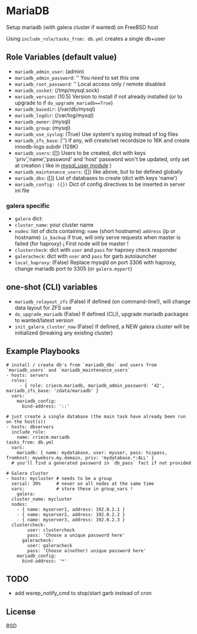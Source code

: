 # MariaDB

Setup mariadb (with galera cluster if wanted) on FreeBSD host

Using `include_role/tasks_from: db.yml` creates a single db+user

## Role Variables (default value)
* `mariadb_admin_user`: (admin)
* `mariadb_admin_password`: ''
  You *need* to set this one
* `mariadb_root_password`: ''
  Local access only / remote disabled
* `mariadb_socket`: (/tmp/mysql.sock)
* `mariadb_version`: (10.5)
  Version to install if not already installed (or to upgrade to if `do_upgrade_mariadb==True`)
* `mariadb_basedir`: (/var/db/mysql)
* `mariadb_logdir`: (/var/log/mysql)
* `mariadb_owner`: (mysql)
* `mariadb_group`: (mysql)
* `mariadb_use_syslog`: (True)
  Use system's syslog instead of log files
* `mariadb_zfs_base`: ('')
  if any, will create/set recordsize to 16K and create innodb-logs subdir (128K)
* `mariadb_users`: ([])
  Users to be created, dict with keys 'priv','name','password' and 'host'
  password won't be updated, only set at creation
  ( like in [mysql_user module](http://docs.ansible.com/ansible/latest/mysql_user_module.html "mysql_user module") )
* `mariadb_maintenance_users`: ([])
  like above, but to be defined globally
* `mariadb_dbs`: ([])
  List of databases to create (dict with keys 'name')
* `mariadb_config: ({})`
  Dict of config directives to be inserted in server ini file

### galera specific
* `galera` dict:
*   `cluster_name`: your cluster name
*   `nodes`: list of dicts containing:
      `name` (short hostname)
      `address` (ip or hostname)
      `is_backup` if true, will only serve requests when master is failed (for haproxy)
    ¡ First node will be master !
*   `clustercheck`: dict with `user` and `pass` for haproxy check responder
*   `galeracheck`: dict with `user` and `pass` for garb autolauncher
*   `local_haproxy`: (False)
    Replace mysqld on port 3306 with haproxy, change mariadb port to 3305 (or `galera.myport`)

## one-shot (CLI) variables
* `mariadb_relayout_zfs` (False)
  If defined (on command-line!), will change data layout for ZFS use
* `do_upgrade_mariadb` (False)
  If defined (CLI), upgrade mariadb packages to wanted/latest version
* `init_galera_cluster_now` (False)
  If defined, a NEW galera cluster will be initialized (breaking any existing cluster)

## Example Playbooks

    # install / create db's from `mariadb_dbs` and users from `mariadb_users` and `mariadb_maintenance_users`
    - hosts: servers
      roles:
         - { role: criecm.mariadb, mariadb_admin_password: '42', mariadb_zfs_base: 'zdata/mariadb' }
      vars:
        mariadb_config:
          bind-address: '::'

    # just create a single database (the main task have already been run on the host(s))
    - hosts: dbservers
      include_role:
        name: criecm.mariadb
	tasks_from: db.yml
      vars:
        mariadb: { name: mydatabase, user: myuser, pass: hispass, fromhost: mywebsrv.my.domain, priv: 'mydatabase.*:ALL' }
      # you'll find a generated password in `db_pass` fact if not provided

    # Galera cluster
    - hosts: mycluster # needs to be a group
      serial: 30%      # never on all nodes at the same time
      vars:            # store these in group_vars !
        galera:
	  cluster_name: mycluster
	  nodes:
	    - { name: myserver1, address: 192.0.2.1 }
	    - { name: myserver2, address: 192.0.2.2 }
	    - { name: myserver3, address: 192.0.2.3 }
	  clustercheck:
            user: clustercheck
            pass: 'Choose a unique password here'
          galeracheck:
            user: galeracheck
            pass: 'Choose a(nother) unique password here'
        mariadb_config:
          bind-address: '*'

## TODO
* add wsrep_notify_cmd to stop/start garb instead of cron

## License

BSD
